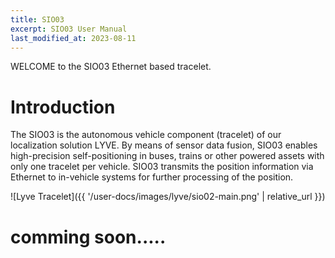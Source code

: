 ```yaml
---
title: SIO03
excerpt: SIO03 User Manual
last_modified_at: 2023-08-11
---
```


WELCOME to the SIO03 Ethernet based tracelet.

# Introduction

The SIO03 is the autonomous vehicle component (tracelet) of our localization solution LYVE. By means of sensor data fusion, SIO03 enables high-precision self-positioning in buses, trains or other powered assets with only one tracelet per vehicle. SIO03 transmits the position information via Ethernet to in-vehicle systems for further processing of the position.

![Lyve Tracelet]({{ '/user-docs/images/lyve/sio02-main.png' | relative_url }})



# comming soon.....
